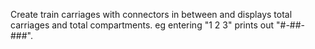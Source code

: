 Create train carriages with connectors in between and displays total carriages and total compartments. eg entering "1 2 3" prints out "#-##-###".
